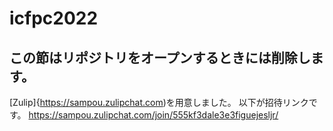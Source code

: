 # icfpc2022

## この節はリポジトリをオープンするときには削除します。

[Zulip]{https://sampou.zulipchat.com)を用意しました。
以下が招待リンクです。
https://sampou.zulipchat.com/join/555kf3dale3e3figuejesljr/
